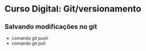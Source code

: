 # Curso Digital: Git/versionamento

## Salvando modificações no git 
* comando git push
* comando git pull
